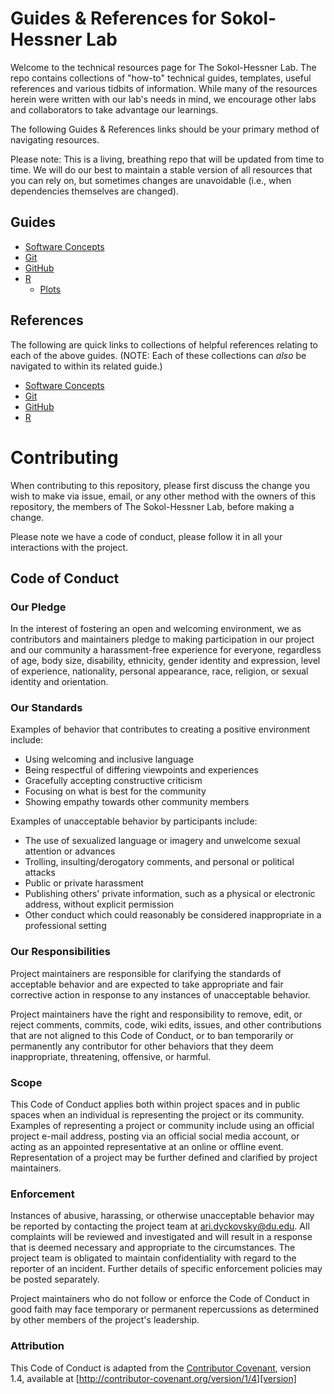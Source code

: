 # Guides & References for Sokol-Hessner Lab

Welcome to the technical resources page for The Sokol-Hessner Lab. The repo
contains collections of "how-to" technical guides, templates, useful references and various
tidbits of information. While many of the resources herein were written with
our lab's needs in mind, we encourage other labs and collaborators to take
advantage our learnings.

The following Guides & References links should be your primary method of navigating
resources.

Please note: This is a living, breathing repo that will be updated from time to
time. We will do our best to maintain a stable version of all resources that
you can rely on, but sometimes changes are unavoidable (i.e., when dependencies
themselves are changed).

## Guides

- [Software Concepts](./guides/software_concepts)
- [Git](./guides/git)
- [GitHub](./guides/github)
- [R](./guides/r)
  - [Plots](./guides/r/plots.md)

## References

The following are quick links to collections of helpful references relating to each 
of the above guides. (NOTE: Each of these collections can *also* be navigated to
within its related guide.)

- [Software Concepts](./guides/software_concepts/references.md)
- [Git](./guides/git/references.md)
- [GitHub](./guides/github/references.md)
- [R](./guides/r/references.md)

# Contributing

When contributing to this repository, please first discuss the change you wish to make via issue,
email, or any other method with the owners of this repository, the members of The Sokol-Hessner Lab,
before making a change. 

Please note we have a code of conduct, please follow it in all your interactions with the project.

## Code of Conduct

### Our Pledge

In the interest of fostering an open and welcoming environment, we as
contributors and maintainers pledge to making participation in our project and
our community a harassment-free experience for everyone, regardless of age, body
size, disability, ethnicity, gender identity and expression, level of experience,
nationality, personal appearance, race, religion, or sexual identity and
orientation.

### Our Standards

Examples of behavior that contributes to creating a positive environment
include:

* Using welcoming and inclusive language
* Being respectful of differing viewpoints and experiences
* Gracefully accepting constructive criticism
* Focusing on what is best for the community
* Showing empathy towards other community members

Examples of unacceptable behavior by participants include:

* The use of sexualized language or imagery and unwelcome sexual attention or
advances
* Trolling, insulting/derogatory comments, and personal or political attacks
* Public or private harassment
* Publishing others' private information, such as a physical or electronic
  address, without explicit permission
* Other conduct which could reasonably be considered inappropriate in a
  professional setting

### Our Responsibilities

Project maintainers are responsible for clarifying the standards of acceptable
behavior and are expected to take appropriate and fair corrective action in
response to any instances of unacceptable behavior.

Project maintainers have the right and responsibility to remove, edit, or
reject comments, commits, code, wiki edits, issues, and other contributions
that are not aligned to this Code of Conduct, or to ban temporarily or
permanently any contributor for other behaviors that they deem inappropriate,
threatening, offensive, or harmful.

### Scope

This Code of Conduct applies both within project spaces and in public spaces
when an individual is representing the project or its community. Examples of
representing a project or community include using an official project e-mail
address, posting via an official social media account, or acting as an appointed
representative at an online or offline event. Representation of a project may be
further defined and clarified by project maintainers.

### Enforcement

Instances of abusive, harassing, or otherwise unacceptable behavior may be
reported by contacting the project team at
[ari.dyckovsky@du.edu](ari.dyckovsky@du.edu). All
complaints will be reviewed and investigated and will result in a response that
is deemed necessary and appropriate to the circumstances. The project team is
obligated to maintain confidentiality with regard to the reporter of an incident.
Further details of specific enforcement policies may be posted separately.

Project maintainers who do not follow or enforce the Code of Conduct in good
faith may face temporary or permanent repercussions as determined by other
members of the project's leadership.

### Attribution

This Code of Conduct is adapted from the [Contributor Covenant][homepage], version 1.4,
available at [http://contributor-covenant.org/version/1/4][version]

[homepage]: http://contributor-covenant.org
[version]: http://contributor-covenant.org/version/1/4/

